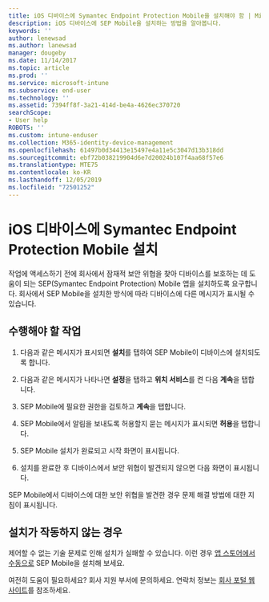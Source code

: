 ```yaml
---
title: iOS 디바이스에 Symantec Endpoint Protection Mobile을 설치해야 함 | Microsoft Docs
description: iOS 디바이스에 SEP Mobile을 설치하는 방법을 알아봅니다.
keywords: ''
author: lenewsad
ms.author: lanewsad
manager: dougeby
ms.date: 11/14/2017
ms.topic: article
ms.prod: ''
ms.service: microsoft-intune
ms.subservice: end-user
ms.technology: ''
ms.assetid: 7394ff8f-3a21-414d-be4a-4626ec370720
searchScope:
- User help
ROBOTS: ''
ms.custom: intune-enduser
ms.collection: M365-identity-device-management
ms.openlocfilehash: 61497b0d34413e15497e4a11e5c3047d13b318dd
ms.sourcegitcommit: ebf72b038219904d6e7d20024b107f4aa68f57e6
ms.translationtype: MTE75
ms.contentlocale: ko-KR
ms.lasthandoff: 12/05/2019
ms.locfileid: "72501252"
---
```

# <a name="install-symantec-endpoint-protection-mobile-on-your-ios-device"></a>iOS 디바이스에 Symantec Endpoint Protection Mobile 설치

작업에 액세스하기 전에 회사에서 잠재적 보안 위협을 찾아 디바이스를 보호하는 데 도움이 되는 SEP(Symantec Endpoint Protection) Mobile 앱을 설치하도록 요구합니다. 회사에서 SEP Mobile을 설치한 방식에 따라 디바이스에 다른 메시지가 표시될 수 있습니다.

## <a name="what-you-need-to-do"></a>수행해야 할 작업

1. 다음과 같은 메시지가 표시되면 **설치**를 탭하여 SEP Mobile이 디바이스에 설치되도록 합니다.

2. 다음과 같은 메시지가 나타나면 **설정**을 탭하고 **위치 서비스**를 켠 다음 **계속**을 탭합니다.

3. SEP Mobile에 필요한 권한을 검토하고 **계속**을 탭합니다.

4. SEP Mobile에서 알림을 보내도록 허용할지 묻는 메시지가 표시되면 **허용**을 탭합니다.

5. SEP Mobile 설치가 완료되고 시작 화면이 표시됩니다.

6. 설치를 완료한 후 디바이스에서 보안 위협이 발견되지 않으면 다음 화면이 표시됩니다.

SEP Mobile에서 디바이스에 대한 보안 위협을 발견한 경우 문제 해결 방법에 대한 지침이 표시됩니다.

## <a name="if-the-installation-doesnt-work"></a>설치가 작동하지 않는 경우

제어할 수 없는 기술 문제로 인해 설치가 실패할 수 있습니다. 이런 경우 [앱 스토어에서 수동으로](https://itunes.apple.com/app/sep-mobile/id695620821) SEP Mobile을 설치해 보세요.

여전히 도움이 필요하세요? 회사 지원 부서에 문의하세요. 연락처 정보는 [회사 포털 웹 사이트](https://go.microsoft.com/fwlink/?linkid=2010980)를 참조하세요.


